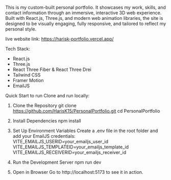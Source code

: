 This is my custom-built personal portfolio. It showcases my work, skills, and contact information through an immersive, interactive 3D web experience. Built with React.js, Three.js, and modern web animation libraries, the site is designed to be visually engaging, fully responsive, and tailored to reflect my personal style.

live website link: https://harisk-portfolio.vercel.app/


Tech Stack:
- React.js
- Three.js
- React Three Fiber & React Three Drei 
- Tailwind CSS 
- Framer Motion 
- EmailJS


Quick Start to run Clone and run locally:


1.	Clone the Repository
git clone https://github.com/HarisK15/PersonalPortfolio.git
cd PersonalPortfolio


2. Install Dependencies
npm install


3.	Set Up Environment Variables
Create a .env file in the root folder and add your EmailJS credentials:
VITE_EMAILJS_USERID=your_emailjs_user_id
VITE_EMAILJS_TEMPLATEID=your_emailjs_template_id
VITE_EMAILJS_RECEIVERID=your_emailjs_receiver_id


4.	Run the Development Server
npm run dev


5.	Open in Browser
Go to http://localhost:5173 to see it in action.
